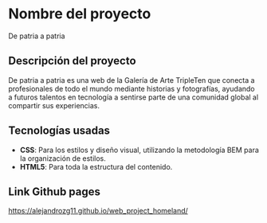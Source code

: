 # Nombre del proyecto

De patria a patria

## Descripción del proyecto

De patria a patria es una web de la Galería de Arte TripleTen que conecta a profesionales de todo el mundo mediante historias y fotografías, ayudando a futuros talentos en tecnología a sentirse parte de una comunidad global al compartir sus experiencias.

## Tecnologías usadas

- **CSS**: Para los estilos y diseño visual, utilizando la metodología BEM para la organización de estilos.
- **HTML5**: Para toda la estructura del contenido.

## Link Github pages

https://alejandrozg11.github.io/web_project_homeland/
